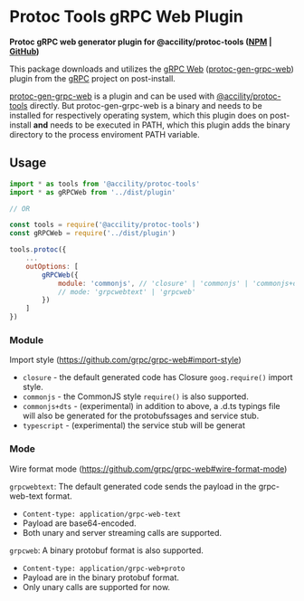# Protoc Tools gRPC Web Plugin
**Protoc gRPC web generator plugin for @accility/protoc-tools ([NPM](https://npmjs.com/package/accility/protoc-tools) | [GitHub](https://github.com/accility/protoc-tools))**

This package downloads and utilizes the [gRPC Web](https://github.com/grpc/grpc-web) ([protoc-gen-grpc-web](https://github.com/grpc/grpc-web/releases)) plugin from the [gRPC](https://github.com/grpc) project on post-install.

[protoc-gen-grpc-web](https://github.com/grpc/grpc-web/releases) is a plugin and can be used with [@accility/protoc-tools](https://github.com/accility/protoc-tools) directly. But protoc-gen-grpc-web is a binary and needs to be installed for respectively operating system, which this plugin does on post-install **and** needs to be executed in PATH, which this plugin adds the binary directory to the process enviroment PATH variable.

## Usage

```javascript
import * as tools from '@accility/protoc-tools'
import * as gRPCWeb from '../dist/plugin'

// OR

const tools = require('@accility/protoc-tools')
const gRPCWeb = require('../dist/plugin')

tools.protoc({
	...
	outOptions: [
		gRPCWeb({
			module: 'commonjs', // 'closure' | 'commonjs' | 'commonjs+dts' | 'typescript'
			// mode: 'grpcwebtext' | 'grpcweb'
		})
	]
})
```

### Module
Import style (https://github.com/grpc/grpc-web#import-style)

- `closure` - the default generated code has Closure `goog.require()` import style.
- `commonjs` - the CommonJS style `require()` is also supported.
- `commonjs+dts` - (experimental) in addition to above, a .d.ts typings file will also be generated for the protobufssages and service stub.
- `typescript` - (experimental) the service stub will be generat

### Mode
Wire format mode (https://github.com/grpc/grpc-web#wire-format-mode)

`grpcwebtext`: The default generated code sends the payload in the grpc-web-text format.
- `Content-type: application/grpc-web-text`
- Payload are base64-encoded.
- Both unary and server streaming calls are supported.

`grpcweb`: A binary protobuf format is also supported.
- `Content-type: application/grpc-web+proto`
- Payload are in the binary protobuf format.
- Only unary calls are supported for now.